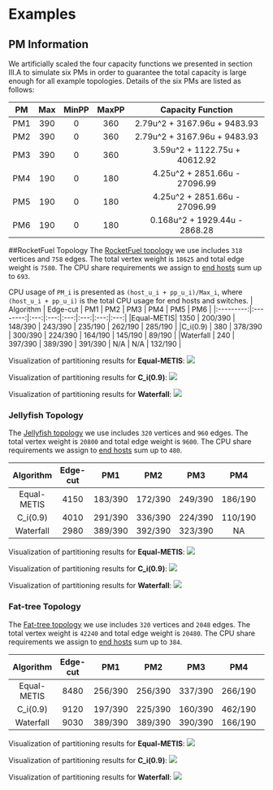 # Examples

## PM Information
We artificially scaled the four capacity functions we presented in section III.A to simulate six PMs in order to guarantee the total capacity is large enough for all example topologies. Details of the six PMs are listed as follows:
  
  
| PM  | Max | MinPP | MaxPP | Capacity Function |
|:---:|:---:|:-----:|:-----:|:-----------------:|
| PM1 | 390 |   0   | 360   | 2.79u^2 + 3167.96u + 9483.93 |
| PM2 | 390 |   0   | 360   | 2.79u^2 + 3167.96u + 9483.93 |
| PM3 | 390 |   0   | 360   | 3.59u^2 + 1122.75u + 40612.92 |
| PM4 | 190 |   0   | 180   | 4.25u^2 + 2851.66u - 27096.99 |
| PM5 | 190 |   0   | 180   | 4.25u^2 + 2851.66u - 27096.99 |
| PM6 | 190 |   0   | 180   | 0.168u^2 + 1929.44u - 2868.28 |

##RocketFuel Topology
The [RocketFuel topology](cs590-map/testbed_mapping_v2/icdcs2017/rocketfuel-318sw/rocketfuel-318sw.graph)  we use includes  `318` vertices and `758` edges. The total vertex weight is `18625` and total edge weight is `7580`. The CPU share requirements we assign to [end hosts](cs590-map/testbed_mapping_v2/icdcs2017/rocketfuel-318sw/rocketfuel-318sw.host) sum up to `693`.

CPU usage of `PM_i` is presented as `(host_u_i + pp_u_i)/Max_i`, where `(host_u_i + pp_u_i)` is the total CPU usage for end hosts and switches.
| Algorithm | Edge-cut | PM1 | PM2 | PM3 | PM4 | PM5 | PM6 |
|:---------:|:--------:|:---:|:---:|:---:|:---:|:---:|:---:|
|Equal-METIS| 1350 | 200/390 | 148/390 | 243/390 | 235/190 | 262/190 | 285/190 |
|C_i(0.9)   | 380  | 378/390 | 300/390 | 224/390 | 164/190 | 145/190 | 89/190  |
|Waterfall  | 240  | 397/390 | 389/390 | 391/390 |   N/A   |   N/A   | 132/190 |

Visualization of partitioning results for __Equal-METIS__:
![](https://rawgithub.com/xybu/cs590-map/master/testbed_mapping_v2/icdcs2017/rocketfuel-318sw/baseline/assignment_BALANCED_6PMs.svg)

Visualization of partitioning results for __C_i(0.9)__:
![](https://rawgithub.com/xybu/cs590-map/master/testbed_mapping_v2/icdcs2017/rocketfuel-318sw/baseline/assignment_C90_CAPACITY_6PMs.svg)

Visualization of partitioning results for __Waterfall__:
![](https://rawgithub.com/xybu/cs590-map/master/testbed_mapping_v2/icdcs2017/rocketfuel-318sw/waterfall/assignment_best.svg)


### Jellyfish Topology

The [Jellyfish topology](cs590-map/testbed_mapping_v2/icdcs2017/jellyfish-320sw/jellyfish-320sw.graph) we use includes  `320` vertices and `960` edges. The total vertex weight is `20800` and total edge weight is `9600`. The CPU share requirements we assign to [end hosts](cs590-map/testbed_mapping_v2/icdcs2017/jellyfish-320sw/jellyfish-320sw.host) sum up to `480`.

| Algorithm | Edge-cut | PM1 | PM2 | PM3 | PM4 | PM5 | PM6 |
|:---------:|:--------:|:---:|:---:|:---:|:---:|:---:|:---:|
|Equal-METIS| 4150 | 183/390 | 172/390 | 249/390 | 186/190 | 190/190 | 253/190 |
|C_i(0.9)   | 4010 | 291/390 | 336/390 | 224/390 | 110/190 | 116/190 | 67/190  |
|Waterfall  | 2980 | 389/390 | 392/390 | 323/390 |    NA   |   NA   |   NA   |

Visualization of partitioning results for __Equal-METIS__:
![](https://rawgithub.com/xybu/cs590-map/master/testbed_mapping_v2/icdcs2017/jellyfish-320sw/baseline/assignment_BALANCED_6PMs.svg)

Visualization of partitioning results for __C_i(0.9)__:
![](https://rawgithub.com/xybu/cs590-map/master/testbed_mapping_v2/icdcs2017/jellyfish-320sw/baseline/assignment_C90_CAPACITY_6PMs.svg)

Visualization of partitioning results for __Waterfall__:
![](https://rawgithub.com/xybu/cs590-map/master/testbed_mapping_v2/icdcs2017/jellyfish-320sw/waterfall/assignment_best.svg)


### Fat-tree Topology
The [Fat-tree topology](cs590-map/testbed_mapping_v2/icdcs2017/fattree-320sw/fattree-320sw.graph) we use includes  `320` vertices and `2048` edges. The total vertex weight is `42240` and total edge weight is `20480`. The CPU share requirements we assign to [end hosts](cs590-map/testbed_mapping_v2/icdcs2017/fattree-320sw/fattree-320sw.host) sum up to `384`.

| Algorithm | Edge-cut | PM1 | PM2 | PM3 | PM4 | PM5 | PM6 |
|:---------:|:--------:|:---:|:---:|:---:|:---:|:---:|:---:|
|Equal-METIS| 8480 | 256/390 | 256/390 | 337/390 | 266/190 | 237/190 | 419/190 |
|C_i(0.9)   | 9120 | 197/390 | 225/390 | 160/390 | 462/190 | 326/190 | 78/190  |
|Waterfall  | 9030 | 389/390 | 389/390 | 390/390 | 166/190 | 190/190 | 105/190 |

Visualization of partitioning results for __Equal-METIS__:
![](https://rawgithub.com/xybu/cs590-map/master/testbed_mapping_v2/icdcs2017/fattree-320sw/baseline/assignment_BALANCED_6PMs.svg)

Visualization of partitioning results for __C_i(0.9)__:
![](https://rawgithub.com/xybu/cs590-map/master/testbed_mapping_v2/icdcs2017/fattree-320sw/baseline/assignment_C90_CAPACITY_6PMs.svg)

Visualization of partitioning results for __Waterfall__:
![](https://rawgithub.com/xybu/cs590-map/master/testbed_mapping_v2/icdcs2017/fattree-320sw/waterfall/assignment_best.svg)


